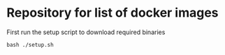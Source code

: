# Repository for list of docker images

First run the setup script to download required binaries
```commandline
bash ./setup.sh
```


